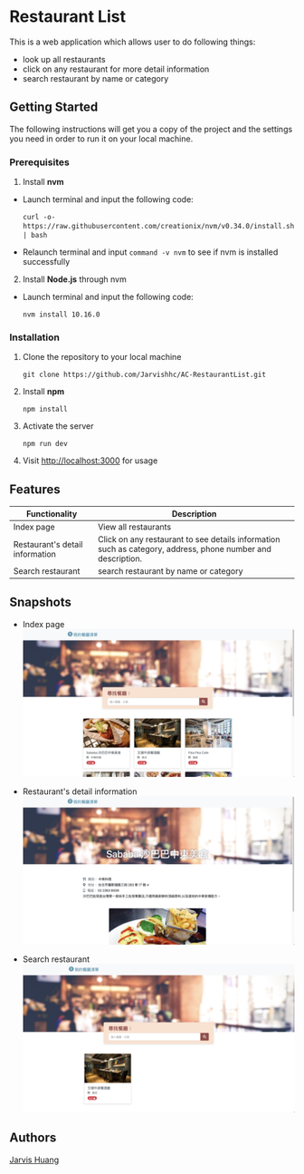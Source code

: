 # Restaurant List
This is a web application which allows user to do following things:
+ look up all restaurants
+ click on any restaurant for more detail information
+ search restaurant by name or category

## Getting Started
The following instructions will get you a copy of the project and the settings you need in order to run it on your local machine.

### Prerequisites
1. Install **nvm**
  - Launch terminal and input the following code:
    ```
    curl -o- https://raw.githubusercontent.com/creationix/nvm/v0.34.0/install.sh | bash
    ```
  - Relaunch terminal and input `command -v nvm` to see if nvm is installed successfully

2. Install **Node.js** through nvm
  - Launch terminal and input the following code:
    ```
    nvm install 10.16.0
    ```

### Installation
1. Clone the repository to your local machine
    ```
    git clone https://github.com/Jarvishhc/AC-RestaurantList.git
    ```
2. Install **npm**
    ```
    npm install
    ```
3. Activate the server
    ```
    npm run dev
    ```
4. Visit [http://localhost:3000](http://localhost:3000) for usage

## Features
| Functionality | Description | 
|---------------|-------------|
| Index page    | View all restaurants |
| Restaurant's detail information | Click on any restaurant to see details information such as category, address, phone number and description.
| Search restaurant | search restaurant by name or category |

## Snapshots
- Index page
  ![Index page](https://github.com/Jarvishhc/AC-RestaurantList/blob/master/snapshot-index.png?raw=true)

- Restaurant's detail information
  ![Detail information](https://github.com/Jarvishhc/AC-RestaurantList/blob/master/snapshot-details.png?raw=true)

- Search restaurant
![Search restaurant](https://github.com/Jarvishhc/AC-RestaurantList/blob/master/snapshot-search.png?raw=true)


## Authors
[Jarvis Huang](https://github.com/Jarvishhc)